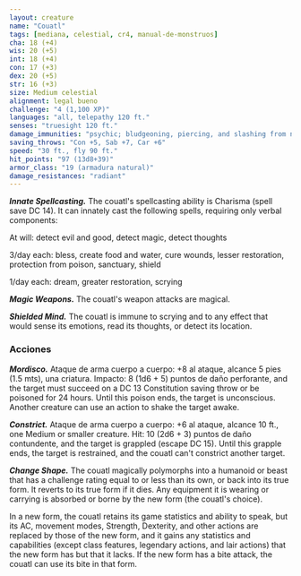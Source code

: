 ```yaml
---
layout: creature
name: "Couatl"
tags: [mediana, celestial, cr4, manual-de-monstruos]
cha: 18 (+4)
wis: 20 (+5)
int: 18 (+4)
con: 17 (+3)
dex: 20 (+5)
str: 16 (+3)
size: Medium celestial
alignment: legal bueno
challenge: "4 (1,100 XP)"
languages: "all, telepathy 120 ft."
senses: "truesight 120 ft."
damage_immunities: "psychic; bludgeoning, piercing, and slashing from nonmagical weapons"
saving_throws: "Con +5, Sab +7, Car +6"
speed: "30 ft., fly 90 ft."
hit_points: "97 (13d8+39)"
armor_class: "19 (armadura natural)"
damage_resistances: "radiant"
---
```


***Innate Spellcasting.*** The couatl's spellcasting ability is Charisma (spell save DC 14). It can innately cast the following spells, requiring only verbal components:

At will: detect evil and good, detect magic, detect thoughts

3/day each: bless, create food and water, cure wounds, lesser restoration, protection from poison, sanctuary, shield

1/day each: dream, greater restoration, scrying

***Magic Weapons.*** The couatl's weapon attacks are magical.

***Shielded Mind.*** The couatl is immune to scrying and to any effect that would sense its emotions, read its thoughts, or detect its location.

### Acciones

***Mordisco.*** Ataque de arma cuerpo a cuerpo: +8 al ataque, alcance 5 pies (1.5 mts), una criatura. Impacto: 8 (1d6 + 5) puntos de daño perforante, and the target must succeed on a DC 13 Constitution saving throw or be poisoned for 24 hours. Until this poison ends, the target is unconscious. Another creature can use an action to shake the target awake.

***Constrict.*** Ataque de arma cuerpo a cuerpo: +6 al ataque, alcance 10 ft., one Medium or smaller creature. Hit: 10 (2d6 + 3) puntos de daño contundente, and the target is grappled (escape DC 15). Until this grapple ends, the target is restrained, and the couatl can't constrict another target.

***Change Shape.*** The couatl magically polymorphs into a humanoid or beast that has a challenge rating equal to or less than its own, or back into its true form. It reverts to its true form if it dies. Any equipment it is wearing or carrying is absorbed or borne by the new form (the couatl's choice).

In a new form, the couatl retains its game statistics and ability to speak, but its AC, movement modes, Strength, Dexterity, and other actions are replaced by those of the new form, and it gains any statistics and capabilities (except class features, legendary actions, and lair actions) that the new form has but that it lacks. If the new form has a bite attack, the couatl can use its bite in that form.